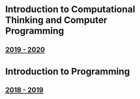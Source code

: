 # Introduction to Computational Thinking and Computer Programming
## [2019 - 2020](https://github.com/eip-mason/intro-python/tree/2019-2020)

# Introduction to Programming
## [2018 - 2019](https://github.com/eip-mason/intro-python/tree/2018-2019)
